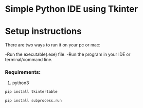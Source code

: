 # Simple Python IDE using Tkinter



# Setup instructions
There are two ways to run it on your pc or mac:

-Run the executable(.exe) file.
-Run the program in your IDE or terminal/command line.

### Requirements:
1. python3

```bash
pip install tkintertable
```
```bash
pip install subprocess.run
```
